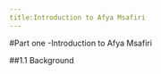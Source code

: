 ```yaml
---
title:Introduction to Afya Msafiri
---
```


#Part one -Introduction to Afya Msafiri

##1.1 Background
